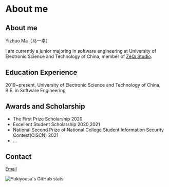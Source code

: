 # About me


## About me

Yizhuo Ma（马一卓）

I am currently a junior majoring in software engineering at University of Electronic Science and Technology of China, member of [ZeQi Studio](https://sise.uestc.edu.cn/info/1049/4169.htm).
## Education Experience

2019~present, University of Electronic Science and Technology of China, B.E. in Software Engineering

## Awards and Scholarship

- The First Prize Scholarship    2020
- Excellent Student Scholarship    2020,2021
- National Second Prize of National College Student Information Security Contest(CISCN)    2021
- ...

## Contact
 
[Email](yizhuo.ma@outlook.com)


![Yukiyousa's GitHub stats](https://github-readme-stats.vercel.app/api?username=yukiyousa)
